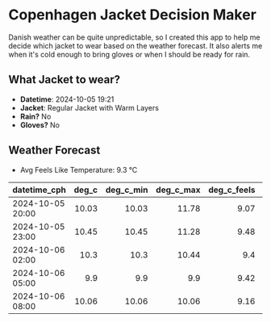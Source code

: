 
# Copenhagen Jacket Decision Maker

Danish weather can be quite unpredictable, so I created this app to help me decide which jacket to wear based on the weather forecast. 
It also alerts me when it's cold enough to bring gloves or when I should be ready for rain.

## What Jacket to wear?

- **Datetime**: 2024-10-05 19:21
- **Jacket**: Regular Jacket with Warm Layers
- **Rain?** No
- **Gloves?** No

## Weather Forecast
- Avg Feels Like Temperature: 9.3 °C

| datetime_cph     |   deg_c |   deg_c_min |   deg_c_max |   deg_c_feels | weather   | wind   | rain   |
|:-----------------|--------:|------------:|------------:|--------------:|:----------|:-------|:-------|
| 2024-10-05 20:00 |   10.03 |       10.03 |       11.78 |          9.07 | Clear     | Low    | None   |
| 2024-10-05 23:00 |   10.45 |       10.45 |       11.28 |          9.48 | Clouds    | Low    | None   |
| 2024-10-06 02:00 |   10.3  |       10.3  |       10.44 |          9.4  | Clouds    | Low    | None   |
| 2024-10-06 05:00 |    9.9  |        9.9  |        9.9  |          9.42 | Clear     | Low    | None   |
| 2024-10-06 08:00 |   10.06 |       10.06 |       10.06 |          9.16 | Clear     | Low    | None   |
        